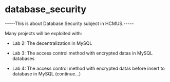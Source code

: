# database_security
-----This is about Database Security subject in HCMUS.-----

Many projects will be exploited with:

- Lab 2: The decentralization in MySQL

- Lab 3: The access control method with encrypted datas in MySQL databases

- Lab 4: The access control method with encrypted datas before insert to database in MySQL (continue...)

